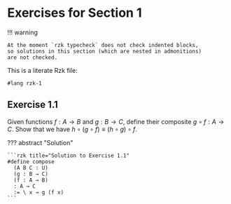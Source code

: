 # Exercises for Section 1

!!! warning

    At the moment `rzk typecheck` does not check indented blocks,
    so solutions in this section (which are nested in admonitions)
    are not checked.

This is a literate Rzk file:

```rzk
#lang rzk-1
```

## Exercise 1.1

Given functions $f : A \to B$ and $g : B \to C$,
define their composite $g \circ f : A \to C$.
Show that we have $h \circ (g \circ f) \equiv (h \circ g) \circ f$.

??? abstract "Solution"

    ```rzk title="Solution to Exercise 1.1"
    #define compose
      (A B C : U)
      (g : B → C)
      (f : A → B)
      : A → C
      := \ x → g (f x)
    ```

